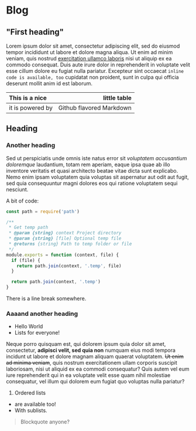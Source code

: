# Blog

## "First heading"

Lorem ipsum dolor sit amet, consectetur adipiscing elit, sed do eiusmod tempor incididunt ut labore et dolore magna aliqua. Ut enim ad minim veniam, quis nostrud [exercitation ullamco laboris](components/atoms/button/button.html) nisi ut aliquip ex ea commodo consequat. Duis aute irure dolor in reprehenderit in voluptate velit esse cillum dolore eu fugiat nulla pariatur. Excepteur sint occaecat `inline code is available, too` cupidatat non proident, sunt in culpa qui officia deserunt mollit anim id est laborum.

| This is a nice   | little table             |
| :--------------- | -----------------------: |
| it is powered by | Github flavored Markdown |

## Heading

### Another heading

Sed ut perspiciatis unde omnis iste natus error sit _voluptatem accusantium doloremque_ laudantium, totam rem aperiam, eaque ipsa quae ab illo inventore veritatis et quasi architecto beatae vitae dicta sunt explicabo. Nemo enim ipsam voluptatem quia voluptas sit aspernatur aut odit aut fugit, sed quia consequuntur magni dolores eos qui ratione voluptatem sequi nesciunt.

A bit of code:

```js
const path = require('path')

/**
 * Get temp path
 * @param {string} context Project directory
 * @param {string} [file] Optional temp file
 * @returns {string} Path to temp folder or file
 */
module.exports = function (context, file) {
  if (file) {
    return path.join(context, '.temp', file)
  }

  return path.join(context, '.temp')
}
```

There is a line
break somewhere.

### Aaaand another heading

* Hello World
* Lists for everyone!

Neque porro quisquam est, qui dolorem ipsum quia dolor sit amet, consectetur, **adipisci velit, sed quia non** numquam eius modi tempora incidunt ut labore et dolore magnam aliquam quaerat voluptatem. ~~Ut enim ad minima veniam~~, quis nostrum exercitationem ullam corporis suscipit laboriosam, nisi ut aliquid ex ea commodi consequatur? Quis autem vel eum iure reprehenderit qui in ea voluptate velit esse quam nihil molestiae consequatur, vel illum qui dolorem eum fugiat quo voluptas nulla pariatur?

1. Ordered lists
*  are available too!
  * With sublists.

> Blockquote anyone?
